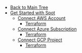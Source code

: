 <!-- Table of Contents -->

- <a href="/" class="sidebar-home"><i data-feather="arrow-left" class="sidebar-back-icon"></i>Back to Main Tree</a>
- [Get Started with Spot](connect-your-cloud-provider/)
    - [Connect AWS Account](connect-your-cloud-provider/aws-account/)
        - [Terraform](connect-your-cloud-provider/aws-account/terraform)
    - [Connect Azure Subscription](connect-your-cloud-provider/azure-account/)
        - [Terraform](connect-your-cloud-provider/azure-account/terraform)
    - [Connect GCP Project](connect-your-cloud-provider/gcp-project/)
        - [Terraform](connect-your-cloud-provider/gcp-project/terraform)

